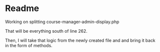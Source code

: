 # Readme




Working on splitting course-manager-admin-display.php 

That will be everything south of line 262. 


Then, I will take that logic from the newly created file and and bring it back
in the form of methods. 

